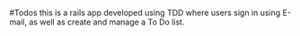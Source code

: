 #Todos
this is a rails app developed using TDD where users sign in using E-mail, as
well as create and manage a To Do list.
